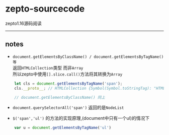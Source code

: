 # zepto-sourcecode
zepto1.16源码阅读
**************************

## notes

- `document.getElementsByClassName() / document.getElementsByTagName()等` 	
	返回`HTMLCollection`类型 而非`Array`	 
	所以zepto中使用`[].slice.call()`方法将其转换为`Array`
			
```js
	let cls = document.getElementsByTagName('span');
	cls.__proto__; // HTMLCollection {Symbol(Symbol.toStringTag): "HTMLCollection", item: ƒ, namedItem: ƒ, constructor: ƒ, …}

	// document.getElementsByClassName() 同上
```

- `document.querySelectorAll('span')`
	返回的是`NodeList`

- `$('span','ul')` 的方法的实现原理,(document中只有一个ul)的情况下
```js
	var u = document.getElementsByTagName('ul')

```
